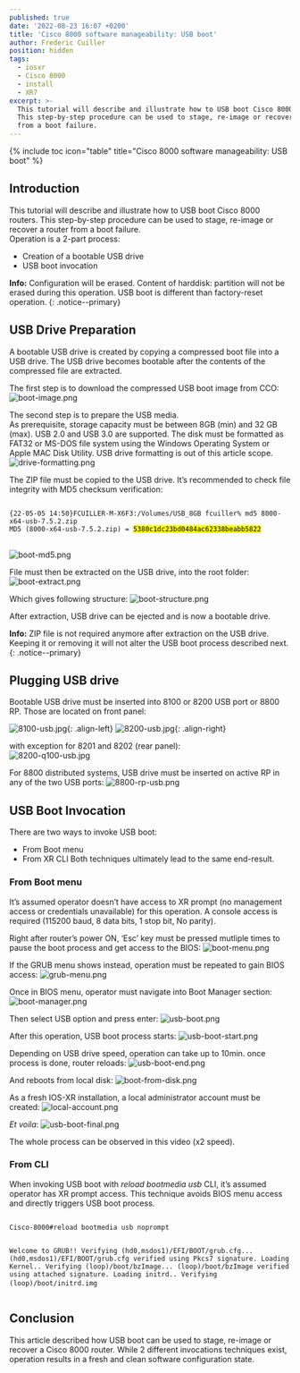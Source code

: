 ```yaml
---
published: true
date: '2022-08-23 16:07 +0200'
title: 'Cisco 8000 software manageability: USB boot'
author: Frederic Cuiller
position: hidden
tags:
  - iosxr
  - Cisco 8000
  - install
  - XR7
excerpt: >-
  This tutorial will describe and illustrate how to USB boot Cisco 8000 routers.
  This step-by-step procedure can be used to stage, re-image or recover a router
  from a boot failure.
---
```

{% include toc icon="table" title="Cisco 8000 software manageability: USB boot" %}

## Introduction

This tutorial will describe and illustrate how to USB boot Cisco 8000 routers. This step-by-step procedure can be used to stage, re-image or recover a router from a boot failure.  
Operation is a 2-part process:
- Creation of a bootable USB drive
- USB boot invocation

**Info:** Configuration will be erased. Content of harddisk: partition will not be erased during this operation. USB boot is different than factory-reset operation.
{: .notice--primary}

## USB Drive Preparation
A bootable USB drive is created by copying a compressed boot file into a USB drive. The USB drive becomes bootable after the contents of the compressed file are extracted.

The first step is to download the compressed USB boot image from CCO:
![boot-image.png]({{site.baseurl}}/images/boot-image.png)


The second step is to prepare the USB media.  
As prerequisite, storage capacity must be between 8GB (min) and 32 GB (max). USB 2.0 and USB 3.0 are supported. The disk must be formatted as FAT32 or MS-DOS file system using the Windows Operating System or Apple MAC Disk Utility. USB drive formatting is out of this article scope.
![drive-formatting.png]({{site.baseurl}}/images/drive-formatting.png)


The ZIP file must be copied to the USB drive. It’s recommended to check file integrity with MD5 checksum verification:

<div class="highlighter-rouge">
<pre class="highlight">
<code>
{22-05-05 14:50}FCUILLER-M-X6F3:/Volumes/USB_8GB fcuiller% md5 8000-x64-usb-7.5.2.zip
MD5 (8000-x64-usb-7.5.2.zip) = <mark>5380c1dc23bd0484ac62338beabb5822</mark>
</code>
</pre>
</div>

![boot-md5.png]({{site.baseurl}}/images/boot-md5.png)

File must then be extracted on the USB drive, into the root folder:
![boot-extract.png]({{site.baseurl}}/images/boot-extract.png)

Which gives following structure:
![boot-structure.png]({{site.baseurl}}/images/boot-structure.png)

After extraction, USB drive can be ejected and is now a bootable drive.

**Info:** ZIP file is not required anymore after extraction on the USB drive. Keeping it or removing it will not alter the USB boot process described next.
{: .notice--primary}

## Plugging USB drive

Bootable USB drive must be inserted into 8100 or 8200 USB port or 8800 RP.
Those are located on front panel:  

![8100-usb.jpg]({{site.baseurl}}/images/8100-usb.jpg){: .align-left} ![8200-usb.jpg]({{site.baseurl}}/images/8200-usb.jpg){: .align-right}  

with exception for 8201 and 8202 (rear panel):  
![8200-q100-usb.jpg]({{site.baseurl}}/images/8200-q100-usb.jpg)

For 8800 distributed systems, USB drive must be inserted on active RP in any of the two USB ports:
![8800-rp-usb.png]({{site.baseurl}}/images/8800-rp-usb.png)

## USB Boot Invocation
There are two ways to invoke USB boot:
- From Boot menu
- From XR CLI
Both techniques ultimately lead to the same end-result.

### From Boot menu
It’s assumed operator doesn’t have access to XR prompt (no management access or credentials unavailable) for this operation. A console access is required (115200 baud, 8 data bits, 1 stop bit, No parity).   

Right after router’s power ON, ‘Esc’ key must be pressed mutliple times to pause the boot process and get access to the BIOS:
![boot-menu.png]({{site.baseurl}}/images/boot-menu.png)

If the GRUB menu shows instead, operation must be repeated to gain BIOS access:
![grub-menu.png]({{site.baseurl}}/images/grub-menu.png)

Once in BIOS menu, operator must navigate into Boot Manager section:
![boot-manager.png]({{site.baseurl}}/images/boot-manager.png)

Then select USB option and press enter:
![usb-boot.png]({{site.baseurl}}/images/usb-boot.png)

After this operation, USB boot process starts:
![usb-boot-start.png]({{site.baseurl}}/images/usb-boot-start.png)

Depending on USB drive speed, operation can take up to 10min. once process is done, router reloads:
![usb-boot-end.png]({{site.baseurl}}/images/usb-boot-end.png)

And reboots from local disk:
![boot-from-disk.png]({{site.baseurl}}/images/boot-from-disk.png)

As a fresh IOS-XR installation, a local administrator account must be created:
![local-account.png]({{site.baseurl}}/images/local-account.png)

*Et voila*:
![usb-boot-final.png]({{site.baseurl}}/images/usb-boot-final.png)

The whole process can be observed in this video (x2 speed).

### From CLI

When invoking USB boot with *reload bootmedia usb* CLI, it’s assumed operator has XR prompt access. This technique avoids BIOS menu access and directly triggers USB boot process.

<div class="highlighter-rouge">
<pre class="highlight">
<code>
Cisco-8000#reload bootmedia usb noprompt

Welcome to GRUB!!
Verifying (hd0,msdos1)/EFI/BOOT/grub.cfg...
(hd0,msdos1)/EFI/BOOT/grub.cfg verified using Pkcs7 signature.
Loading Kernel..
Verifying (loop)/boot/bzImage...
(loop)/boot/bzImage verified using attached signature.
Loading initrd..
Verifying (loop)/boot/initrd.img
</code>
</pre>
</div>

## Conclusion
This article described how USB boot can be used to stage, re-image or recover a Cisco 8000 router. While 2 different invocations techniques exist, operation results in a fresh and clean software configuration state.
